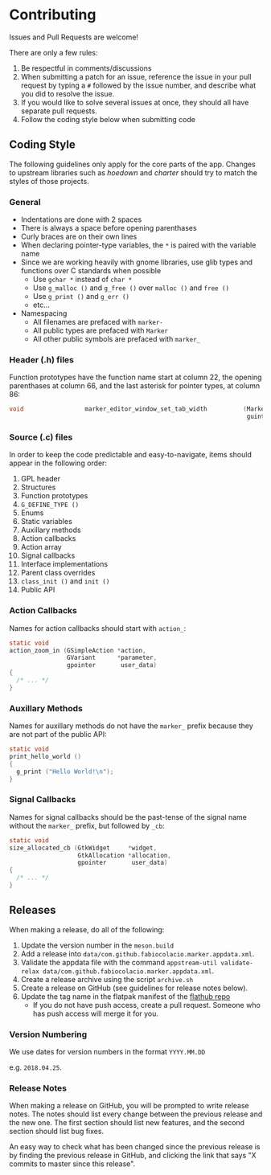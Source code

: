 # Contributing

Issues and Pull Requests are welcome!

There are only a few rules:

1. Be respectful in comments/discussions
2. When submitting a patch for an issue, reference the issue in your pull request
   by typing a ``#`` followed by the issue number, and describe what you did to
   resolve the issue.
3. If you would like to solve several issues at once, they should all have
   separate pull requests.
4. Follow the coding style below when submitting code

## Coding Style

The following guidelines only apply for the core parts of the app. Changes
to upstream libraries such as *hoedown* and *charter* should try to match the styles of those projects.

### General

* Indentations are done with 2 spaces
* There is always a space before opening parenthases
* Curly braces are on their own lines
* When declaring pointer-type variables, the ``*`` is paired with the variable name
* Since we are working heavily with gnome libraries, use glib types and functions over C standards when possible
  * Use ``gchar *`` instead of ``char *``
  * Use ``g_malloc ()`` and ``g_free ()`` over ``malloc ()`` and ``free ()``
  * Use ``g_print ()`` and ``g_err ()``
  * etc...
* Namespacing
  * All filenames are prefaced with ``marker-``
  * All public types are prefaced with ``Marker``
  * All other public symbols are prefaced with ``marker_``

### Header (.h) files

Function prototypes have the function name start at column 22, the opening
parenthases at column 66, and the last asterisk for pointer types, at column 86:

```C
void                 marker_editor_window_set_tab_width          (MarkerEditorWindow *window,
                                                                  guint               value);
```

### Source (.c) files

In order to keep the code predictable and easy-to-navigate, items should
appear in the following order:

1. GPL header
2. Structures
3. Function prototypes
4. ``G_DEFINE_TYPE ()``
5. Enums
6. Static variables
7. Auxillary methods
8. Action callbacks
9. Action array
10. Signal callbacks
11. Interface implementations
12. Parent class overrides
13. ``class_init ()`` and ``init ()``
14. Public API

### Action Callbacks

Names for action callbacks should start with ``action_``:

```C
static void
action_zoom_in (GSimpleAction *action,
                GVariant      *parameter,
                gpointer       user_data)
{
  /* ... */
}
```

### Auxillary Methods

Names for auxillary methods do not have the ``marker_`` prefix because they
are not part of the public API:

```C
static void
print_hello_world ()
{
  g_print ("Hello World!\n");
}
```

### Signal Callbacks

Names for signal callbacks should be the past-tense of the signal name
without the ``marker_`` prefix, but followed by ``_cb``:

```C
static void
size_allocated_cb (GtkWidget     *widget,
                   GtkAllocation *allocation,
                   gpointer       user_data)
{
  /* ... */
}

```
## Releases

When making a release, do all of the following:

1. Update the version number in the ``meson.build``
2. Add a release into ``data/com.github.fabiocolacio.marker.appdata.xml``.
3. Validate the appdata file with the command ``appstream-util validate-relax data/com.github.fabiocolacio.marker.appdata.xml``.
4. Create a release archive using the script ``archive.sh``
5. Create a release on GitHub (see guidelines for release notes below).
6. Update the tag name in the flatpak manifest of the [flathub repo](https://github.com/flathub/com.github.fabiocolacio.marker)
    * If you do not have push access, create a pull request.
      Someone who has push access will merge it for you.

### Version Numbering

We use dates for version numbers in the format ``YYYY.MM.DD``

e.g. ``2018.04.25``.

### Release Notes

When making a release on GitHub, you will be prompted to write
release notes. The notes should list every change between the
previous release and the new one. The first section should list new features, and the second section should list bug fixes.

An easy way to check what has been changed since the previous release is by finding the previous release in GitHub, and clicking the link that says
"X commits to master since this release".
